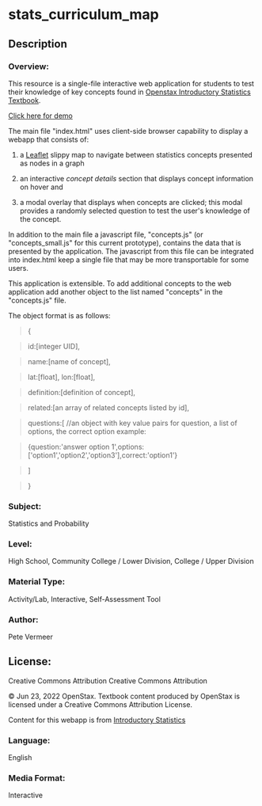 # stats_curriculum_map

## Description

### Overview:

This resource is a single-file interactive web application for students to test their knowledge of key concepts found in [Openstax Introductory Statistics Textbook](https://openstax.org/details/books/introductory-statistics/).

<a href="https://petevermeer.github.io/stats_curriculum_map/" target="_blank">Click here for demo</a>

The main file "index.html" uses client-side browser capability to display a webapp that consists of:

1. a [Leaflet](https://github.com/Leaflet/Leaflet) slippy map to navigate between statistics concepts presented as nodes in a graph

2. an interactive *concept details* section that displays concept information on hover and

3. a modal overlay that displays when concepts are clicked; this modal provides a randomly selected question to test the user's knowledge of the concept.

In addition to the main file a javascript file, "concepts.js" (or "concepts_small.js" for this current prototype), contains the data that is presented by the application. The javascript from this file can be integrated into index.html keep a single file that may be more transportable for some users.

This application is extensible. To add additional concepts to the web application add another object to the list named "concepts" in the "concepts.js" file.

The object format is as follows:

> {

>   id:[integer UID],

>   name:[name of concept],

>   lat:[float], lon:[float],

>   definition:[definition of concept], 

>   related:[an array of related concepts listed by id],

>   questions:[ //an object with key value pairs for question, a list of options, the correct option example:

>   {question:'answer option 1',options:['option1','option2','option3'],correct:'option1'}

>   ]

> }

### Subject:

Statistics and Probability 

### Level:

High School, Community College / Lower Division, College / Upper Division 

### Material Type:

Activity/Lab, Interactive, Self-Assessment Tool

### Author:

Pete Vermeer 

## License:

Creative Commons Attribution Creative Commons Attribution
    
© Jun 23, 2022 OpenStax. Textbook content produced by OpenStax is licensed under a Creative Commons Attribution License.

Content for this webapp is from [Introductory Statistics](https://openstax.org/details/books/introductory-statistics/)

### Language:
    
English 

### Media Format:

Interactive 





